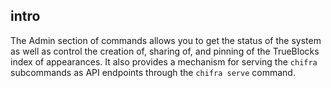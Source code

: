 ## intro
The Admin section of commands allows you to get the status of the system as well as control the creation of, sharing of, and pinning of the TrueBlocks index of appearances. It also provides a mechanism for serving the `chifra` subcommands as API endpoints through the `chifra serve` command.
